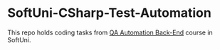 # SoftUni-CSharp-Test-Automation

This repo holds coding tasks from <a href= "https://softuni.bg/trainings/4021/qa-automation-back-end-january-2023">QA Automation Back-End</a> course in SoftUni.
